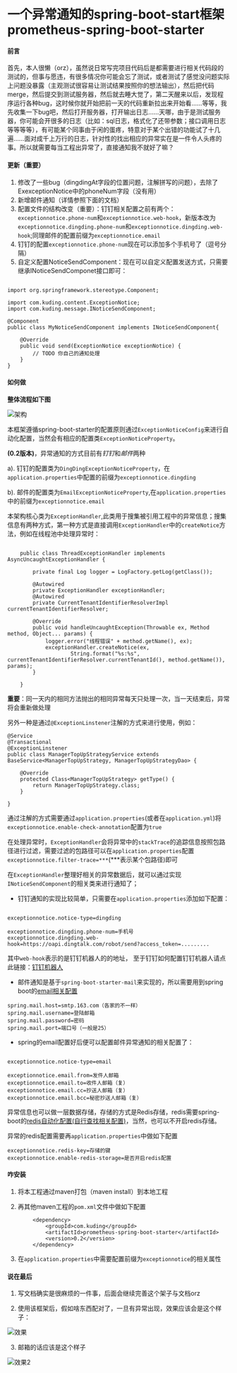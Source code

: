 # 一个异常通知的spring-boot-start框架 prometheus-spring-boot-starter




#### 前言

首先，本人很懒（orz），虽然说日常写完项目代码后是都需要进行相关代码段的测试的，但事与愿违，有很多情况你可能会忘了测试，或者测试了感觉没问题实际上问题没暴露（主观测试很容易让测试结果按照你的想法输出），然后把代码merge，然后提交到测试服务器，然后就去睡大觉了，第二天醒来以后，发现程序运行各种bug，这时候你就开始把前一天的代码重新拉出来开始看……等等，我先收集一下bug吧，然后打开服务器，打开输出日志……天哪，由于是测试服务器，你可能会开很多的日志（比如：sql日志，格式化了还带参数；接口调用日志等等等等），有可能某个同事由于闲的蛋疼，特意对于某个出错的功能试了十几遍……面对成千上万行的日志，针对性的找出相应的异常实在是一件令人头疼的事。所以就需要每当工程出异常了，直接通知我不就好了嘛？


#### 更新（重要）

1. 修改了一些bug（dingdingAt字段的位置问题，注解拼写的问题），去除了ExexceptionNotice中的phoneNum字段（没有用）
2. 新增邮件通知（详情参照下面的文档）
3. 配置文件的结构改变（重要）：钉钉相关配置之前有两个：``exceptionnotice.phone-num``和``exceptionnotice.web-hook``，新版本改为``exceptionnotice.dingding.phone-num``和``exceptionnotice.dingding.web-hook``;同理邮件的配置前缀为``exceptionnotice.email``
4. 钉钉的配置``exceptionnotice.phone-num``现在可以添加多个手机号了（逗号分隔）
5. 自定义配置NoticeSendComponent：现在可以自定义配置发送方式，只需要继承INoticeSendComponet接口即可：

```

import org.springframework.stereotype.Component;

import com.kuding.content.ExceptionNotice;
import com.kuding.message.INoticeSendComponent;

@Component
public class MyNoticeSendComponent implements INoticeSendComponent{

	@Override
	public void send(ExceptionNotice exceptionNotice) {
		// TODO 你自己的通知处理
	}	
}

```

#### 如何做


**整体流程如下图**

![架构](/src/main/resources/jiage.jpg)

本框架遵循spring-boot-starter的配置原则通过``ExceptionNoticeConfig``来进行自动化配置，当然会有相应的配置类``ExceptionNoticeProperty``。

**(0.2版本)**，异常通知的方式目前有*钉钉*和*邮件*两种

   a). 钉钉的配置类为``DingDingExceptionNoticeProperty``，在``application.properties``中配置的前缀为``exceptionnotice.dingding``
   
   b). 邮件的配置类为``EmailExceptionNoticeProperty``,在``application.properties``中的前缀为``exceptionnotice.email``

本架构核心类为``ExceptionHandler``,此类用于搜集被引用工程中的异常信息；搜集信息有两种方式，第一种方式是直接调用``ExceptionHandler``中的``createNotice``方法，例如在线程池中处理异常时：
 

```

	public class ThreadExceptionHandler implements AsyncUncaughtExceptionHandler {
	
		private final Log logger = LogFactory.getLog(getClass());
	
		@Autowired
		private ExceptionHandler exceptionHandler;
		@Autowired
		private CurrentTenantIdentifierResolverImpl currentTenantIdentifierResolver;
	
		@Override
		public void handleUncaughtException(Throwable ex, Method method, Object... params) {
			logger.error("线程错误" + method.getName(), ex);
			exceptionHandler.createNotice(ex,
					String.format("%s:%s", currentTenantIdentifierResolver.currentTenantId(), method.getName()), params);
		}
	
	}
   ```

**重要**：同一天内的相同方法抛出的相同异常每天只处理一次，当一天结束后，异常将会重新做处理

另外一种是通过``@ExceptionLinstener``注解的方式来进行使用，例如：

```
@Service
@Transactional
@ExceptionLinstener
public class ManagerTopUpStrategyService extends BaseService<ManagerTopUpStrategy, ManagerTopUpStrategyDao> {

	@Override
	protected Class<ManagerTopUpStrategy> getType() {
		return ManagerTopUpStrategy.class;
	}

}
```

通过注解的方式需要通过``application.properties``(或者在``application.yml``)将``exceptionnotice.enable-check-annotation``配置为`true`

在处理异常时，``ExceptionHandler``会将异常中的``stackTrace``的追踪信息按照包路径进行过滤，需要过滤的包路径可以在``application.properties``配置``exceptionnotice.filter-trace=***``(***表示某个包路径)即可

在``ExceptionHandler``整理好相关的异常数据后，就可以通过实现``INoticeSendComponent``的相关类来进行通知了；


   * 钉钉通知的实现比较简单，只需要在``application.properties``添加如下配置：
   
```

exceptionnotice.notice-type=dingding

exceptionnotice.dingding.phone-num=手机号
exceptionnotice.dingding.web-hook=https://oapi.dingtalk.com/robot/send?access_token=.........

```

其中``web-hook``表示的是钉钉机器人的的地址， 至于钉钉如何配置钉钉机器人请点此链接：[钉钉机器人](https://open-doc.dingtalk.com/docs/doc.htm?spm=a219a.7629140.0.0.21364a97PQbww2&treeId=257&articleId=105735&docType=1 "自定义机器人")



   * 邮件通知是基于``spring-boot-starter-mail``来实现的，所以需要用到spring boot的[email相关配置](https://docs.spring.io/spring-boot/docs/2.1.1.RELEASE/reference/htmlsingle/#boot-features-email "、email相关配置")
   
```
spring.mail.host=smtp.163.com（各家的不一样）
spring.mail.username=登陆邮箱
spring.mail.password=密码
spring.mail.port=端口号（一般是25）

```

   * spring的email配置好后便可以配置邮件异常通知的相关配置了：
   
```

exceptionnotice.notice-type=email

exceptionnotice.email.from=发件人邮箱
exceptionnotice.email.to=收件人邮箱（复）
exceptionnotice.email.cc=抄送人邮箱（复）
exceptionnotice.email.bcc=秘密抄送人邮箱（复）

```


异常信息也可以做一层数据存储，存储的方式是Redis存储，redis需要spring-boot的[redis自动化配置(自行查找相关配置)](https://docs.spring.io/spring-boot/docs/2.1.1.RELEASE/reference/htmlsingle/#appendix)，当然，也可以不开启redis存储。

异常的redis配置需要再``application.properties``中做如下配置

```
exceptionnotice.redis-key=存储的键
exceptionnotice.enable-redis-storage=是否开启redis配置
```


#### 咋安装

1. 将本工程通过maven打包（maven install）到本地工程

2. 再其他maven工程的``pom.xml``文件中做如下配置

```
		<dependency>
			<groupId>com.kuding</groupId>
			<artifactId>prometheus-spring-boot-starter</artifactId>
			<version>0.2</version>
		</dependency>
```

3. 在``application.properties``中需要配置前缀为``exceptionnotice``的相关属性

#### 说在最后

1. 写文档确实是很麻烦的一件事，后面会继续完善这个架子与文档orz

2. 使用该框架后，假如啥东西配对了，一旦有异常出现，效果应该会是这个样子：

![效果](/src/main/resources/QQ图片20181207210829.png)

3. 邮箱的话应该是这个样子

![效果2](/src/main/resources/}PMKHZO1E3WJHU`9@C@BX8E.png)
